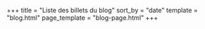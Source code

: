 +++
title = "Liste des billets du blog"
sort_by = "date"
template = "blog.html"
page_template = "blog-page.html"
+++
